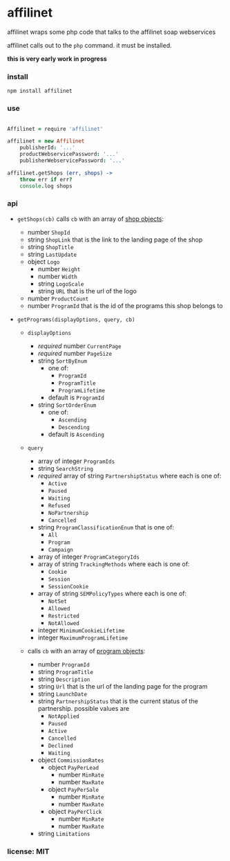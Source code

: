 # affilinet

affilinet wraps some php code that talks to the affilinet soap webservices

affilinet calls out to the `php` command. it must be installed.

**this is very early work in progress**

### install

    npm install affilinet

### use

```coffeescript

Affilinet = require 'affilinet'

affilinet = new Affilinet
    publisherId: '...'
    productWebservicePassword: '...'
    publisherWebservicePassword: '...'

affilinet.getShops (err, shops) ->
    throw err if err?
    console.log shops
```

### api

- `getShops(cb)` calls `cb` with an array of [shop objects](http://developer.affili.net/PortalData/1/Resources/pdfs/product_web_services_v3.0/GetShopListV3.pdf):
    - number `ShopId`
    - string `ShopLink` that is the link to the landing page of the shop
    - string `ShopTitle`
    - string `LastUpdate`
    - object `Logo`
        - number `Height`
        - number `Width`
        - string `LogoScale`
        - string `URL` that is the url of the logo
    - number `ProductCount`
    - number `ProgramId` that is the id of the programs this shop belongs to

- `getPrograms(displayOptions, query, cb)`
    - `displayOptions`
        - *required* number `CurrentPage`
        - *required* number `PageSize`
        - string `SortByEnum`
            - one of:
                - `ProgramId`
                - `ProgramTitle`
                - `ProgramLifetime`
            - default is `ProgramId`
        - string `SortOrderEnum`
            - one of:
                - `Ascending`
                - `Descending`
            - default is `Ascending`
    - `query`
        - array of integer `ProgramIds`
        - string `SearchString`
        - *required* array of string `PartnershipStatus` where each is one of:
            - `Active`
            - `Paused`
            - `Waiting`
            - `Refused`
            - `NoPartnership`
            - `Cancelled`
        - string `ProgramClassificationEnum` that is one of:
            - `All`
            - `Program`
            - `Campaign`
        - array of integer `ProgramCategoryIds`
        - array of string `TrackingMethods` where each is one of:
            - `Cookie`
            - `Session`
            - `SessionCookie`
        - array of string `SEMPolicyTypes` where each is one of:
            - `NotSet`
            - `Allowed`
            - `Restricted`
            - `NotAllowed`
        - integer `MinimumCookieLifetime`
        - integer `MaximumProgramLifetime`

    - calls `cb` with an array of [program objects](http://developer.affili.net/Portaldata/1/Resources/pdfs/Documentation_GetPrograms.pdf):
        - number `ProgramId`
        - string `ProgramTitle`
        - string `Description`
        - string `Url` that is the url of the landing page for the program
        - string `LaunchDate`
        - string `PartnershipStatus` that is the current status of the partnership. possible values are
            - `NotApplied`
            - `Paused`
            - `Active`
            - `Cancelled`
            - `Declined`
            - `Waiting`
        - object `CommissionRates`
            - object `PayPerLead`
                - number `MinRate`
                - number `MaxRate`
            - object `PayPerSale`
                - number `MinRate`
                - number `MaxRate`
            - object `PayPerClick`
                - number `MinRate`
                - number `MaxRate`
        - string `Limitations`

### license: MIT
